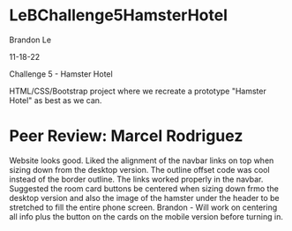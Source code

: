# LeBChallenge5HamsterHotel

Brandon Le

11-18-22

Challenge 5 - Hamster Hotel

HTML/CSS/Bootstrap project where we recreate a prototype "Hamster Hotel" as best as we can.

# Peer Review: Marcel Rodriguez

Website looks good. Liked the alignment of the navbar links on top when sizing down from the desktop version. The outline offset code was cool instead of the border outline. The links worked properly in the navbar. Suggested the room card buttons be centered when sizing down frmo the desktop version and also the image of the hamster under the header to be stretched to fill the entire phone screen. Brandon - Will work on centering all info plus the button on the cards on the mobile version before turning in.
